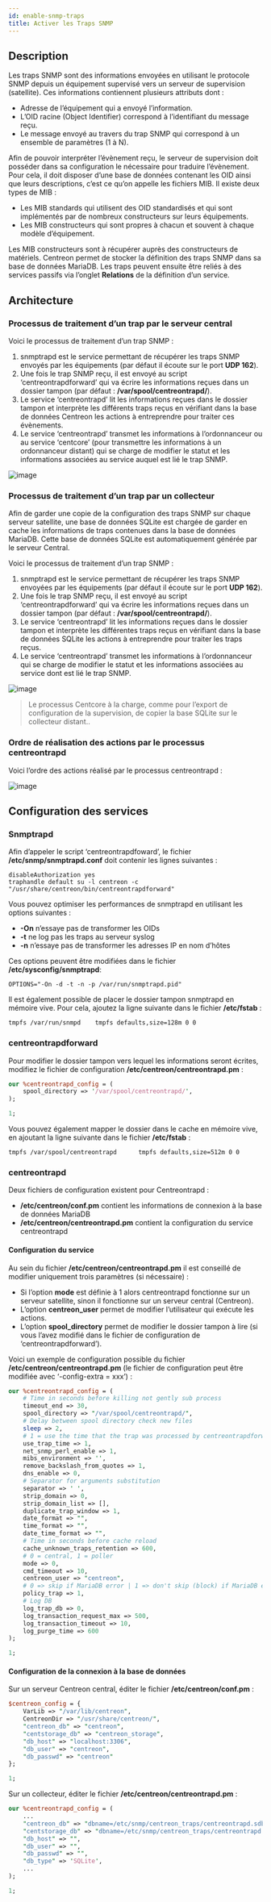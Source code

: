```yaml
---
id: enable-snmp-traps
title: Activer les Traps SNMP
---
```


## Description

Les traps SNMP sont des informations envoyées en utilisant le protocole SNMP depuis un équipement supervisé vers un
serveur de supervision (satellite). Ces informations contiennent plusieurs attributs dont :

* Adresse de l’équipement qui a envoyé l’information.
* L’OID racine (Object Identifier) correspond à l’identifiant du message reçu.
* Le message envoyé au travers du trap SNMP qui correspond à un ensemble de paramètres (1 à N).

Afin de pouvoir interpréter l’évènement reçu, le serveur de supervision doit posséder dans sa configuration le
nécessaire pour traduire l’évènement. Pour cela, il doit disposer d’une base de données contenant les OID ainsi que
leurs descriptions, c’est ce qu’on appelle les fichiers MIB. Il existe deux types de MIB :

* Les MIB standards qui utilisent des OID standardisés et qui sont implémentés par de nombreux constructeurs sur leurs
  équipements.
* Les MIB constructeurs qui sont propres à chacun et souvent à chaque modèle d’équipement.

Les MIB constructeurs sont à récupérer auprès des constructeurs de matériels. Centreon permet de stocker la définition
des traps SNMP dans sa base de données MariaDB. Les traps peuvent ensuite être reliés à des services passifs via l’onglet
**Relations** de la définition d’un service.

## Architecture

### Processus de traitement d’un trap par le serveur central

Voici le processus de traitement d’un trap SNMP :

1. snmptrapd est le service permettant de récupérer les traps SNMP envoyés par les équipements (par défaut il écoute
  sur le port **UDP 162**).
2. Une fois le trap SNMP reçu, il est envoyé au script ‘centreontrapdforward’ qui va écrire les informations reçues
  dans un dossier tampon (par défaut : **/var/spool/centreontrapd/**).
3. Le service ‘centreontrapd’ lit les informations reçues dans le dossier tampon et interprète les différents traps
  reçus en vérifiant dans la base de données Centreon les actions à entreprendre pour traiter ces évènements.
4. Le service ‘centreontrapd’ transmet les informations à l’ordonnanceur ou au service ‘centcore’ (pour transmettre
  les informations à un ordonnanceur distant) qui se charge de modifier le statut et les informations associées au
  service auquel est lié le trap SNMP.

![image](../../assets/configuration/06_trap_centreon.png)

### Processus de traitement d’un trap par un collecteur

Afin de garder une copie de la configuration des traps SNMP sur chaque serveur satellite, une base de données SQLite
est chargée de garder en cache les informations de traps contenues dans la base de données MariaDB. Cette base de
données SQLite est automatiquement générée par le serveur Central.

Voici le processus de traitement d’un trap SNMP :

1. snmptrapd est le service permettant de récupérer les traps SNMP envoyées par les équipements (par défaut il écoute
  sur le port **UDP 162**).
2. Une fois le trap SNMP reçu, il est envoyé au script ‘centreontrapdforward’ qui va écrire les informations reçues
  dans un dossier tampon (par défaut : **/var/spool/centreontrapd/**).
3. Le service ‘centreontrapd’ lit les informations reçues dans le dossier tampon et interprète les différentes traps
  reçus en vérifiant dans la base de données SQLite les actions à entreprendre pour traiter les traps reçus.
4. Le service ‘centreontrapd’ transmet les informations à l’ordonnanceur qui se charge de modifier le statut et les
  informations associées au service dont est lié le trap SNMP.

![image](../../assets/configuration/06_trap_poller.png)

> Le processus Centcore à la charge, comme pour l’export de configuration de la supervision, de copier la base SQLite
> sur le collecteur distant..

### Ordre de réalisation des actions par le processus centreontrapd

Voici l’ordre des actions réalisé par le processus centreontrapd :

![image](../../assets/configuration/SNMP_Traps_management_general_view.png)

## Configuration des services

### Snmptrapd

Afin d’appeler le script ‘centreontrapdfoward’, le fichier **/etc/snmp/snmptrapd.conf** doit contenir les lignes
suivantes :

```shell
disableAuthorization yes
traphandle default su -l centreon -c "/usr/share/centreon/bin/centreontrapdforward"
```

Vous pouvez optimiser les performances de snmptrapd en utilisant les options suivantes :

* **-On** n’essaye pas de transformer les OIDs
* **-t** ne log pas les traps au serveur syslog
* **-n** n’essaye pas de transformer les adresses IP en nom d’hôtes

Ces options peuvent être modifiées dans le fichier **/etc/sysconfig/snmptrapd**:

```shell
OPTIONS="-On -d -t -n -p /var/run/snmptrapd.pid"
```

Il est également possible de placer le dossier tampon snmptrapd en mémoire vive. Pour cela, ajoutez la ligne suivante
dans le fichier **/etc/fstab** :

```shell
tmpfs /var/run/snmpd    tmpfs defaults,size=128m 0 0
```

### centreontrapdforward

Pour modifier le dossier tampon vers lequel les informations seront écrites, modifiez le fichier de configuration
**/etc/centreon/centreontrapd.pm** :

```perl
our %centreontrapd_config = (
    spool_directory => '/var/spool/centreontrapd/',
);

1;
```

Vous pouvez également mapper le dossier dans le cache en mémoire vive, en ajoutant la ligne suivante dans le fichier
**/etc/fstab** :

```shell
tmpfs /var/spool/centreontrapd      tmpfs defaults,size=512m 0 0
```

### centreontrapd

Deux fichiers de configuration existent pour Centreontrapd :

* **/etc/centreon/conf.pm** contient les informations de connexion à la base de données MariaDB
* **/etc/centreon/centreontrapd.pm** contient la configuration du service centreontrapd

#### Configuration du service

Au sein du fichier **/etc/centreon/centreontrapd.pm** il est conseillé de modifier uniquement trois paramètres (si
nécessaire) :

* Si l’option **mode** est définie à 1 alors centreontrapd fonctionne sur un serveur satellite, sinon il fonctionne sur
  un serveur central (Centreon).
* L’option **centreon_user** permet de modifier l’utilisateur qui exécute les actions.
* L’option **spool_directory** permet de modifier le dossier tampon à lire (si vous l’avez modifié dans le fichier de
  configuration de ‘centreontrapdforward’).

Voici un exemple de configuration possible du fichier **/etc/centreon/centreontrapd.pm** (le fichier de configuration
peut être modifiée avec ‘-config-extra = xxx’) :

```perl
our %centreontrapd_config = (
    # Time in seconds before killing not gently sub process
    timeout_end => 30,
    spool_directory => "/var/spool/centreontrapd/",
    # Delay between spool directory check new files
    sleep => 2,
    # 1 = use the time that the trap was processed by centreontrapdforward
    use_trap_time => 1,
    net_snmp_perl_enable => 1,
    mibs_environment => '',
    remove_backslash_from_quotes => 1,
    dns_enable => 0,
    # Separator for arguments substitution
    separator => ' ',
    strip_domain => 0,
    strip_domain_list => [],
    duplicate_trap_window => 1,
    date_format => "",
    time_format => "",
    date_time_format => "",
    # Time in seconds before cache reload
    cache_unknown_traps_retention => 600,
    # 0 = central, 1 = poller
    mode => 0,
    cmd_timeout => 10,
    centreon_user => "centreon",
    # 0 => skip if MariaDB error | 1 => don't skip (block) if MariaDB error (and keep order)
    policy_trap => 1,
    # Log DB
    log_trap_db => 0,
    log_transaction_request_max => 500,
    log_transaction_timeout => 10,
    log_purge_time => 600
);

1;
```

#### Configuration de la connexion à la base de données

Sur un serveur Centreon central, éditer le fichier **/etc/centreon/conf.pm** :

```perl
$centreon_config = {
    VarLib => "/var/lib/centreon",
    CentreonDir => "/usr/share/centreon/",
    "centreon_db" => "centreon",
    "centstorage_db" => "centreon_storage",
    "db_host" => "localhost:3306",
    "db_user" => "centreon",
    "db_passwd" => "centreon"
};

1;
```

Sur un collecteur, éditer le fichier **/etc/centreon/centreontrapd.pm** :

```perl
our %centreontrapd_config = (
    ...
    "centreon_db" => "dbname=/etc/snmp/centreon_traps/centreontrapd.sdb",
    "centstorage_db" => "dbname=/etc/snmp/centreon_traps/centreontrapd.sdb",
    "db_host" => "",
    "db_user" => "",
    "db_passwd" => "",
    "db_type" => 'SQLite',
    ...
);

1;
```
